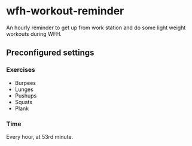 # wfh-workout-reminder
An hourly reminder to get up from work station and do some light weight workouts during WFH.

## Preconfigured settings

### Exercises
* Burpees
* Lunges
* Pushups
* Squats
* Plank

### Time

Every hour, at 53rd minute.
